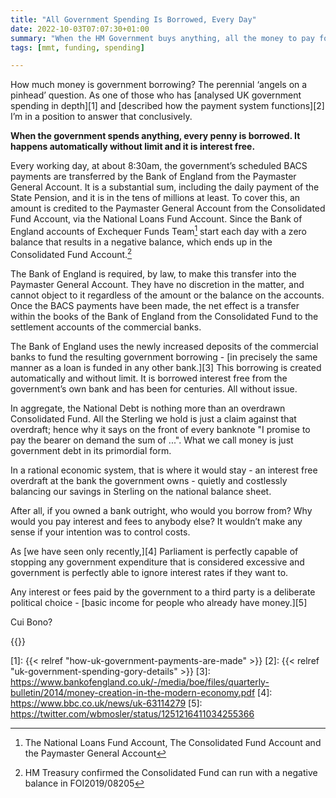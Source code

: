 ```yaml
---
title: "All Government Spending Is Borrowed, Every Day"
date: 2022-10-03T07:07:30+01:00
summary: "When the HM Government buys anything, all the money to pay for it is automatically borrowed from the Bank of England, interest free and without limit"
tags: [mmt, funding, spending]

---
```


How much money is government borrowing? The perennial ‘angels on a pinhead’
question. As one of those who has [analysed UK government spending in
depth][1] and [described how the payment system functions][2] I’m in
a position to answer that conclusively.

**When the government spends anything, every penny is borrowed. It happens
automatically without limit and it is interest free.**

Every working day, at about 8:30am, the government’s scheduled BACS
payments are transferred by the Bank of England from the Paymaster General
Account. It is a substantial sum, including the daily payment of the
State Pension, and it is in the tens of millions at least. 
To cover this, an amount is credited to the Paymaster General Account from
the Consolidated Fund Account, via the National Loans Fund Account.
Since the Bank of England accounts of Exchequer Funds Team[^1] start
each day with a zero balance that results in a negative balance, which
ends up in the Consolidated Fund Account.[^2]

The Bank of England is required, by law, to make this transfer into
the Paymaster General Account. They have no
discretion in the matter, and cannot object to it regardless of the amount
or the balance on the accounts. Once the BACS payments have been made,
the net effect is a transfer within the books of the Bank of England from
the Consolidated Fund to the settlement accounts of the commercial banks.

The Bank of England uses the newly increased deposits of the commercial
banks to fund the resulting government borrowing - [in precisely the same manner
as a loan is funded in any other bank.][3] This borrowing is created
automatically and without limit. It is borrowed interest free from the
government’s own bank and has been for centuries. All without issue.

In aggregate, the National Debt is nothing more than an overdrawn
Consolidated Fund. All the Sterling we hold is just a claim against
that overdraft; hence why it says on the front of every banknote "I
promise to pay the bearer on demand the sum of ...". What we call money
is just government debt in its primordial form.

In a rational economic system, that is where it would stay - an interest
free overdraft at the bank the government owns - quietly and costlessly
balancing our savings in Sterling on the national balance sheet. 

After all, if you owned a bank outright, who would you borrow from? Why
would you pay interest and fees to anybody else? It wouldn’t make any
sense if your intention was to control costs.

As [we have seen only recently,][4] Parliament is perfectly capable of stopping
any government expenditure that is considered excessive and government
is perfectly able to ignore interest rates if they want to.

Any interest or fees paid by the government to a third party is a deliberate political choice - [basic income for people who already have money.][5]

Cui Bono?

{{<joindiscord>}}

[1]: {{< relref "how-uk-government-payments-are-made" >}}
[2]: {{< relref "uk-government-spending-gory-details" >}}
[3]: https://www.bankofengland.co.uk/-/media/boe/files/quarterly-bulletin/2014/money-creation-in-the-modern-economy.pdf
[4]: https://www.bbc.co.uk/news/uk-63114279
[5]: https://twitter.com/wbmosler/status/1251216411034255366
[^1]: The National Loans Fund Account, The Consolidated Fund Account and the Paymaster General Account
[^2]: HM Treasury confirmed the Consolidated Fund can run with a negative balance in FOI2019/08205
